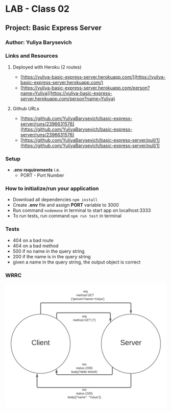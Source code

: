 # LAB - Class 02  


## Project: Basic Express Server 

### Author: Yuliya Barysevich

### Links and Resources

1. Deployed with Heroku (2 routes)
    - [https://yuliya-basic-express-server.herokuapp.com/](https://yuliya-basic-express-server.herokuapp.com/)
    - [https://yuliya-basic-express-server.herokuapp.com/person?name=Yuliya](https://yuliya-basic-express-server.herokuapp.com/person?name=Yuliya)

2. Github URLs
    - [https://github.com/YuliyaBarysevich/basic-express-server/runs/2396631576](https://github.com/YuliyaBarysevich/basic-express-server/runs/2396631576)
    - [https://github.com/YuliyaBarysevich/basic-express-server/pull/1](https://github.com/YuliyaBarysevich/basic-express-server/pull/1)


### Setup

- **.env requirements** 
i.e.
  - PORT - Port Number

### How to initialize/run your application

- Download all dependencies `npm install`
- Create **.env** file and assign **PORT** variable to 3000
- Run command `nodemone` in terminal to start app on localhost:3333
- To run tests, run command `npm run test` in terminal

### Tests

- 404 on a bad route
- 404 on a bad method
- 500 if no name in the query string
- 200 if the name is in the query string
- given a name in the query string, the output object is correct

### WRRC

![WRRC](assets/Lab02_WRRC.png)

